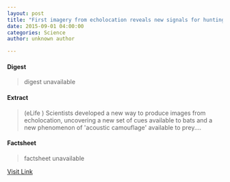 ```yaml
---
layout: post
title: "First imagery from echolocation reveals new signals for hunting bats"
date: 2015-09-01 04:00:00
categories: Science
author: unknown author

---
```



#### Digest
>digest unavailable

#### Extract
>(eLife ) Scientists developed a new way to produce images from echolocation, uncovering a new set of cues available to bats and a new phenomenon of 'acoustic camouflage' available to prey....

#### Factsheet
>factsheet unavailable

[Visit Link](http://www.eurekalert.org/pub_releases/2015-09/e-fif082715.php)


